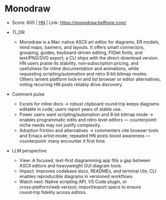 # Monodraw

- Score: 605 | [HN](https://news.ycombinator.com/item?id=45037904) | Link: https://monodraw.helftone.com/

- TL;DR
    - Monodraw is a Mac-native ASCII art editor for diagrams, ER models, mind maps, banners, and layouts. It offers smart connectors, grouping, guides, keyboard-driven editing, FIGlet fonts, and text/PNG/SVG export; a CLI ships with the direct-download version. HN users praise its stability, non‑subscription pricing, and usefulness for inline documentation and animations, while requesting scripting/automation and retro 8‑bit bitmap modes. Others lament platform lock‑in and list browser or editor alternatives, noting recurring HN posts reliably drive discovery.

- Comment pulse
    - Excels for inline docs → robust clipboard round‑trip keeps diagrams editable in code; users report years of stable use.
    - Power users want scripting/automation and 8‑bit bitmap mode → enables programmatic edits and retro level editors — counterpoint: niche needs may not justify complexity.
    - Adoption friction and alternatives → commenters cite browser tools and Emacs artist‑mode; repeated HN posts boost awareness — counterpoint: many encounter it first time.

- LLM perspective
    - View: A focused, text-first diagramming app fills a gap between ASCII editors and heavyweight GUI diagram tools.
    - Impact: Improves codebase docs, READMEs, and terminal UIs; CLI enables reproducible diagrams in versioned workflows.
    - Watch next: Native scripting API, VS Code plugin, or cross‑platform/web version; import/export specs to ensure round‑trip fidelity across editors.

